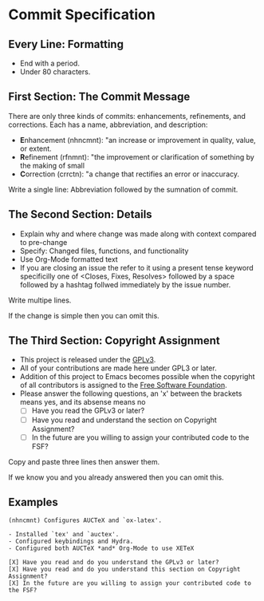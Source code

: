 # Commit Specification
## Every Line: Formatting
- End with a period.
- Under 80 characters.
## First Section: The Commit Message
There are only three kinds of commits: enhancements, refinements, and corrections. Each has a name, abbreviation, and description:
- **E**nhancement (nhncmnt): "an increase or improvement in quality, value, or extent.
- **R**efinement (rfnmnt): "the improvement or clarification of something by the making of small
- **C**orrection (crrctn): "a change that rectifies an error or inaccuracy.

Write a single line: Abbreviation followed by the sumnation of commit.
## The Second Section: Details
- Explain why and where change was made along with context compared to pre-change
- Specify: Changed files, functions, and functionality
- Use Org-Mode formatted text
- If you are closing an issue the refer to it using a present tense keyword specificilly one of <Closes, Fixes, Resolves> followed by a space followed by a hashtag follwed immediately by the issue number.

Write multipe lines.

If the change is simple then you can omit this.
## The Third Section: Copyright Assignment
- This project is released under the [GPLv3](https://www.gnu.org/licenses/gpl-3.0.en.html).
- All of your contributions are made here under GPL3 or later.
- Addition of this project to Emacs becomes possible when the copyright of all contributors is assigned to the [Free Software Foundation](https://www.fsf.org/).
- Please answer the following questions, an 'x' between the brackets means yes, and its absense means no
  - [ ] Have you read the GPLv3 or later?
  - [ ] Have you read and understand the section on Copyright Assignment?
  - [ ] In the future are you willing to assign your contributed code to the FSF?

Copy and paste three lines then answer them. 

If we know you and you already answered then you can omit this.
## Examples
```shell
(nhncmnt) Configures AUCTeX and `ox-latex'.

- Installed `tex' and `auctex'.
- Configured keybindings and Hydra.
- Configured both AUCTeX *and* Org-Mode to use XETeX

[X] Have you read and do you understand the GPLv3 or later?
[X] Have you read and do you understand this section on Copyright Assignment?
[X] In the future are you willing to assign your contributed code to the FSF?
```
